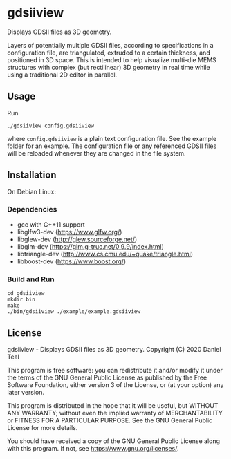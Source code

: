 # gdsiiview

Displays GDSII files as 3D geometry.

Layers of potentially multiple GDSII files, according to specifications in a configuration file, are triangulated, extruded to a certain thickness, and positioned in 3D space. This is intended to help visualize multi-die MEMS structures with complex (but rectilinear) 3D geometry in real time while using a traditional 2D editor in parallel.

## Usage

Run

`./gdsiiview config.gdsiiview`

where `config.gdsiiview` is a plain text configuration file. See the example folder for an example. The configuration file or any referenced GDSII files will be reloaded whenever they are changed in the file system.

## Installation

On Debian Linux:

### Dependencies

- gcc with C++11 support
- libglfw3-dev (https://www.glfw.org/)
- libglew-dev (http://glew.sourceforge.net/)
- libglm-dev (https://glm.g-truc.net/0.9.9/index.html)
- libtriangle-dev (http://www.cs.cmu.edu/~quake/triangle.html)
- libboost-dev (https://www.boost.org/)

### Build and Run

```
cd gdsiiview
mkdir bin
make
./bin/gdsiiview ./example/example.gdsiiview
```

## License

gdsiiview - Displays GDSII files as 3D geometry.
Copyright (C) 2020 Daniel Teal

This program is free software: you can redistribute it and/or modify
it under the terms of the GNU General Public License as published by
the Free Software Foundation, either version 3 of the License, or
(at your option) any later version.

This program is distributed in the hope that it will be useful,
but WITHOUT ANY WARRANTY; without even the implied warranty of
MERCHANTABILITY or FITNESS FOR A PARTICULAR PURPOSE.  See the
GNU General Public License for more details.

You should have received a copy of the GNU General Public License
along with this program.  If not, see <https://www.gnu.org/licenses/>.
